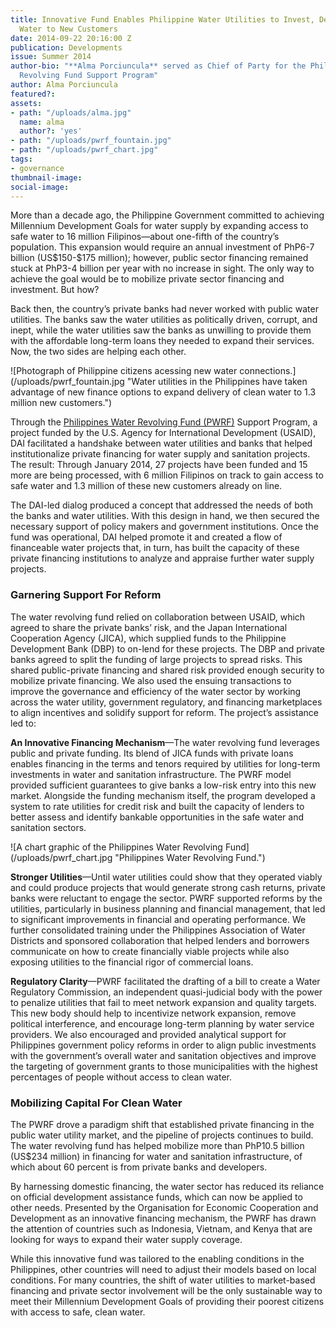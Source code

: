 ```yaml
---
title: Innovative Fund Enables Philippine Water Utilities to Invest, Deliver Safe
  Water to New Customers
date: 2014-09-22 20:16:00 Z
publication: Developments
issue: Summer 2014
author-bio: "**Alma Porciuncula** served as Chief of Party for the Philippines Water
  Revolving Fund Support Program"
author: Alma Porciuncula
featured?: 
assets:
- path: "/uploads/alma.jpg"
  name: alma
  author?: 'yes'
- path: "/uploads/pwrf_fountain.jpg"
- path: "/uploads/pwrf_chart.jpg"
tags:
- governance
thumbnail-image:
social-image:
---
```


<p>More than a decade ago, the Philippine Government committed to achieving Millennium Development Goals for water supply by expanding access to safe water to 16 million Filipinos—about one-fifth of the country’s population. This expansion would require an annual investment of PhP6-7 billion (US$150-$175 million); however, public sector financing remained stuck at PhP3-4 billion per year with no increase in sight. The only way to achieve the goal would be to mobilize private sector financing and investment. But how?</p>




<p>Back then, the country’s private banks had never worked with public water utilities. The banks saw the water utilities as politically driven, corrupt, and inept, while the water utilities saw the banks as unwilling to provide them with the affordable long-term loans they needed to expand their services. Now, the two sides are helping each other.</p>
![Photograph of Philippine citizens acessing new water connections.](/uploads/pwrf_fountain.jpg "Water utilities in the Philippines have taken advantage of new finance options to expand delivery of clean water to 1.3 million new customers.") 
<p>Through the <a href="http://dai.com/our-work/projects/philippines—water-revolving-fund-support-program-pwrf">Philippines Water Revolving Fund (PWRF)</a> Support Program, a project funded by the U.S. Agency for International Development (USAID), DAI facilitated a handshake between water utilities and banks that helped institutionalize private financing for water supply and sanitation projects. The result: Through January 2014, 27 projects have been funded and 15 more are being processed, with 6 million Filipinos on track to gain access to safe water and 1.3 million of these new customers already on line.</p>
<p>The DAI-led dialog produced a concept that addressed the needs of both the banks and water utilities. With this design in hand, we then secured the necessary support of policy makers and government institutions. Once the fund was operational, DAI helped promote it and created a flow of financeable water projects that, in turn, has built the capacity of these private financing institutions to analyze and appraise further water supply projects.</p>
<h3>Garnering Support For Reform</h3>
<p>The water revolving fund relied on collaboration between USAID, which agreed to share the private banks’ risk, and the Japan International Cooperation Agency (JICA), which supplied funds to the Philippine Development Bank (DBP) to on-lend for these projects. The DBP and private banks agreed to split the funding of large projects to spread risks. This shared public-private financing and shared risk provided enough security to mobilize private financing. We also used the ensuing transactions to improve the governance and efficiency of the water sector by working across the water utility, government regulatory, and financing marketplaces to align incentives and solidify support for reform. The project’s assistance led to:</p>
<p><strong>An Innovative Financing Mechanism</strong>—The water revolving fund leverages public and private funding. Its blend of JICA funds with private loans enables financing in the terms and tenors required by utilities for long-term investments in water and sanitation infrastructure. The PWRF model provided sufficient guarantees to give banks a low-risk entry into this new market. Alongside the funding mechanism itself, the program developed a system to rate utilities for credit risk and built the capacity of lenders to better assess and identify bankable opportunities in the safe water and sanitation sectors.</p>
![A chart graphic of the Philippines Water Revolving Fund](/uploads/pwrf_chart.jpg "Philippines Water Revolving Fund.") 
<p><strong>Stronger Utilities</strong>—Until water utilities could show that they operated viably and could produce projects that would generate strong cash returns, private banks were reluctant to engage the sector. PWRF supported reforms by the utilities, particularly in business planning and financial management, that led to significant improvements in financial and operating performance. We further consolidated training under the Philippines Association of Water Districts and sponsored collaboration that helped lenders and borrowers communicate on how to create financially viable projects while also exposing utilities to the financial rigor of commercial loans.</p>
<p><strong>Regulatory Clarity</strong>—PWRF facilitated the drafting of a bill to create a Water Regulatory Commission, an independent quasi-judicial body with the power to penalize utilities that fail to meet network expansion and quality targets. This new body should help to incentivize network expansion, remove political interference, and encourage long-term planning by water service providers. We also encouraged and provided analytical support for Philippines government policy reforms in order to align public investments with the government’s overall water and sanitation objectives and improve the targeting of government grants to those municipalities with the highest percentages of people without access to clean water.</p>
<h3>Mobilizing Capital For Clean Water</h3>
<p>The PWRF drove a paradigm shift that established private financing in the public water utility market, and the pipeline of projects continues to build. The water revolving fund has helped mobilize more than PhP10.5 billion (US$234 million) in financing for water and sanitation infrastructure, of which about 60 percent is from private banks and developers.</p>
<p>By harnessing domestic financing, the water sector has reduced its reliance on official development assistance funds, which can now be applied to other needs. Presented by the Organisation for Economic Cooperation and Development as an innovative financing mechanism, the PWRF has drawn the attention of countries such as Indonesia, Vietnam, and Kenya that are looking for ways to expand their water supply coverage.</p>
<p>While this innovative fund was tailored to the enabling conditions in the Philippines, other countries will need to adjust their models based on local conditions. For many countries, the shift of water utilities to market-based financing and private sector involvement will be the only sustainable way to meet their Millennium Development Goals of providing their poorest citizens with access to safe, clean water.</p>
